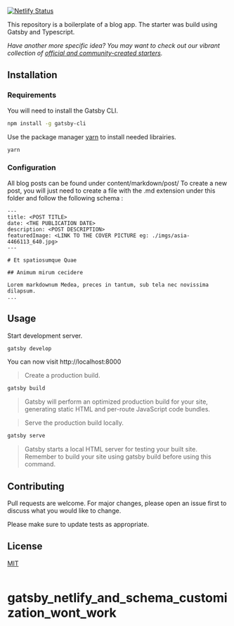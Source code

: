 [![Netlify Status](https://api.netlify.com/api/v1/badges/f57f32f5-b56e-425b-874f-ab114916b8f1/deploy-status)](https://friendly-cray-96d631.netlify.com/)

This repository is a boilerplate of a blog app. The starter was build using Gatsby and Typescript.

_Have another more specific idea? You may want to check out our vibrant collection of [official and community-created starters](https://www.gatsbyjs.org/docs/gatsby-starters/)._

## Installation

### Requirements

You will need to install the Gatsby CLI.

```bash
npm install -g gatsby-cli
```

Use the package manager [yarn](https://yarnpkg.com/lang/en/) to install needed librairies.

```bash
yarn
```

### Configuration

All blog posts can be found under content/markdown/post/
To create a new post, you will just need to create a file with the .md extension under this folder and follow the following schema :

```
---
title: <POST TITLE>
date: <THE PUBLICATION DATE>
description: <POST DESCRIPTION>
featuredImage: <LINK TO THE COVER PICTURE eg: ./imgs/asia-4466113_640.jpg>
---

# Et spatiosumque Quae

## Animum mirum cecidere

Lorem markdownum Medea, preces in tantum, sub tela nec novissima dilapsum.
...
```

## Usage

Start development server.

```bash
gatsby develop
```

You can now visit http://localhost:8000

> Create a production build.

```bash
gatsby build
```

> Gatsby will perform an optimized production build for your site, generating static HTML and per-route JavaScript code bundles.

> Serve the production build locally.

```bash
gatsby serve
```

> Gatsby starts a local HTML server for testing your built site. Remember to build your site using gatsby build before using this command.

## Contributing

Pull requests are welcome. For major changes, please open an issue first to discuss what you would like to change.

Please make sure to update tests as appropriate.

## License

[MIT](https://choosealicense.com/licenses/mit/)

```

```
# gatsby_netlify_and_schema_customization_wont_work
